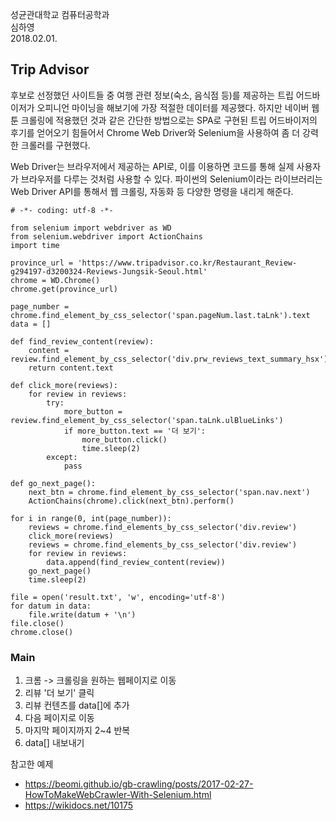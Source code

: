 성균관대학교 컴퓨터공학과 </br>
심하영 </br>
2018.02.01.


## Trip Advisor

후보로 선정했던 사이트들 중 여행 관련 정보(숙소, 음식점 등)를 제공하는 트립 어드바이저가 오피니언 마이닝을 해보기에 가장 적절한 데이터를 제공했다. 
하지만 네이버 웹툰 크롤링에 적용했던 것과 같은 간단한 방법으로는 SPA로 구현된 트립 어드바이저의 후기를 얻어오기 힘들어서 
Chrome Web Driver와 Selenium을 사용하여 좀 더 강력한 크롤러를 구현했다. </br>

Web Driver는 브라우저에서 제공하는 API로, 이를 이용하면 코드를 통해 실제 사용자가 브라우저를 다루는 것처럼 사용할 수 있다. 
파이썬의 Selenium이라는 라이브러리는 Web Driver API를 통해서 웹 크롤링, 자동화 등 다양한 명령을 내리게 해준다. </br>

~~~
# -*- coding: utf-8 -*-

from selenium import webdriver as WD
from selenium.webdriver import ActionChains
import time

province_url = 'https://www.tripadvisor.co.kr/Restaurant_Review-g294197-d3200324-Reviews-Jungsik-Seoul.html'
chrome = WD.Chrome()
chrome.get(province_url)

page_number = chrome.find_element_by_css_selector('span.pageNum.last.taLnk').text
data = []

def find_review_content(review):
    content = review.find_element_by_css_selector('div.prw_reviews_text_summary_hsx')
    return content.text

def click_more(reviews):
    for review in reviews:
        try:
            more_button = review.find_element_by_css_selector('span.taLnk.ulBlueLinks')
            if more_button.text == '더 보기':
                more_button.click()
                time.sleep(2)
        except:
            pass

def go_next_page():
    next_btn = chrome.find_element_by_css_selector('span.nav.next')
    ActionChains(chrome).click(next_btn).perform()

for i in range(0, int(page_number)):
    reviews = chrome.find_elements_by_css_selector('div.review')
    click_more(reviews)
    reviews = chrome.find_elements_by_css_selector('div.review')
    for review in reviews:
        data.append(find_review_content(review))
    go_next_page()
    time.sleep(2)

file = open('result.txt', 'w', encoding='utf-8')
for datum in data:
    file.write(datum + '\n')
file.close()
chrome.close()
~~~

### Main
1) 크롬 -> 크롤링을 원하는 웹페이지로 이동
2) 리뷰 '더 보기' 클릭
3) 리뷰 컨텐츠를 data[]에 추가
4) 다음 페이지로 이동
5) 마지막 페이지까지 2~4 반복
6) data[] 내보내기


참고한 예제
- https://beomi.github.io/gb-crawling/posts/2017-02-27-HowToMakeWebCrawler-With-Selenium.html
- https://wikidocs.net/10175
